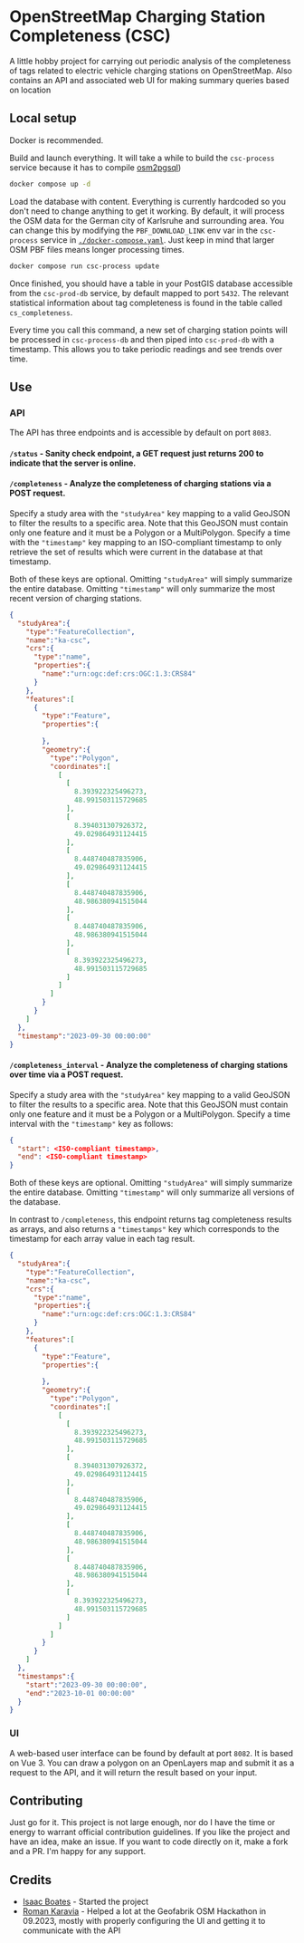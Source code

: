 # OpenStreetMap Charging Station Completeness (CSC)

A little hobby project for carrying out periodic analysis of the completeness of tags related to electric vehicle
charging stations on OpenStreetMap. Also contains an API and associated web UI for making summary queries based on
location

## Local setup

Docker is recommended.

Build and launch everything. It will take a while to build the `csc-process` service because it has to compile
[osm2pgsql](https://github.com/osm2pgsql-dev/osm2pgsql))

```sh
docker compose up -d
```

Load the database with content. Everything is currently hardcoded so you don't need to change anything to get it
working. By default, it will process the OSM data for the German city of Karlsruhe and surrounding area. You can
change this by modifying the `PBF_DOWNLOAD_LINK` env var in the `csc-process` service in
[`./docker-compose.yaml`](docker-compose.yaml). Just keep in mind that larger OSM PBF files means longer processing
times.

```sh
docker compose run csc-process update
```

Once finished, you should have a table in your PostGIS database accessible from the `csc-prod-db` service, by default
mapped to port `5432`. The relevant statistical information about tag completeness is found in the table called
`cs_completeness`.

Every time you call this command, a new set of charging station points will be processed in `csc-process-db` and then
piped into `csc-prod-db` with a timestamp. This allows you to take periodic readings and see trends over time.

## Use

### API

The API has three endpoints and is accessible by default on port `8083`.

#### `/status` - Sanity check endpoint, a GET request just returns 200 to indicate that the server is online.

#### `/completeness` - Analyze the completeness of charging stations via a POST request.

Specify a study area with the `"studyArea"` key mapping to a valid GeoJSON to filter the results to a specific area.
Note that this GeoJSON must contain only one feature and it must be a Polygon or a MultiPolygon. Specify a time with
the `"timestamp"` key mapping to an ISO-compliant timestamp to only retrieve the set of results which were current in
the database at that timestamp.

Both of these keys are optional. Omitting `"studyArea"` will simply summarize the entire database. Omitting
`"timestamp"` will only summarize the most recent version of charging stations.

```json
{
  "studyArea":{
    "type":"FeatureCollection",
    "name":"ka-csc",
    "crs":{
      "type":"name",
      "properties":{
        "name":"urn:ogc:def:crs:OGC:1.3:CRS84"
      }
    },
    "features":[
      {
        "type":"Feature",
        "properties":{
          
        },
        "geometry":{
          "type":"Polygon",
          "coordinates":[
            [
              [
                8.393922325496273,
                48.991503115729685
              ],
              [
                8.394031307926372,
                49.029864931124415
              ],
              [
                8.448740487835906,
                49.029864931124415
              ],
              [
                8.448740487835906,
                48.986380941515044
              ],
              [
                8.448740487835906,
                48.986380941515044
              ],
              [
                8.393922325496273,
                48.991503115729685
              ]
            ]
          ]
        }
      }
    ]
  },
  "timestamp":"2023-09-30 00:00:00"
}
```

#### `/completeness_interval` - Analyze the completeness of charging stations over time via a POST request.

Specify a study area with the `"studyArea"` key mapping to a valid GeoJSON to filter the results to a specific area.
Note that this GeoJSON must contain only one feature and it must be a Polygon or a MultiPolygon. Specify a time interval
with the `"timestamp"` key as follows:

```json
{
  "start": <ISO-compliant timestamp>,
  "end": <ISO-compliant timestamp>
}
```

Both of these keys are optional. Omitting `"studyArea"` will simply summarize the entire database. Omitting
`"timestamp"` will only summarize all versions of the database.

In contrast to `/completeness`, this endpoint returns tag completeness results as arrays, and also returns a
`"timestamps"` key which corresponds to the timestamp for each array value in each tag result.

```json
{
  "studyArea":{
    "type":"FeatureCollection",
    "name":"ka-csc",
    "crs":{
      "type":"name",
      "properties":{
        "name":"urn:ogc:def:crs:OGC:1.3:CRS84"
      }
    },
    "features":[
      {
        "type":"Feature",
        "properties":{
          
        },
        "geometry":{
          "type":"Polygon",
          "coordinates":[
            [
              [
                8.393922325496273,
                48.991503115729685
              ],
              [
                8.394031307926372,
                49.029864931124415
              ],
              [
                8.448740487835906,
                49.029864931124415
              ],
              [
                8.448740487835906,
                48.986380941515044
              ],
              [
                8.448740487835906,
                48.986380941515044
              ],
              [
                8.393922325496273,
                48.991503115729685
              ]
            ]
          ]
        }
      }
    ]
  },
  "timestamps":{
    "start":"2023-09-30 00:00:00",
    "end":"2023-10-01 00:00:00"
  }
}
```

### UI

A web-based user interface can be found by default at port `8082`. It is based on Vue 3. You can draw a polygon on an
OpenLayers map and submit it as a request to the API, and it will return the result based on your input.

## Contributing

Just go for it. This project is not large enough, nor do I have the time or energy to warrant official contribution
guidelines. If you like the project and have an idea, make an issue. If you want to code directly on it, make a fork
and a PR. I'm happy for any support.

## Credits

* [Isaac Boates](https://github.com/iboates) - Started the project
* [Roman Karavia](https://github.com/romankaravia) - Helped a lot at the Geofabrik OSM Hackathon in 09.2023, mostly with
properly configuring the UI and getting it to communicate with the API
